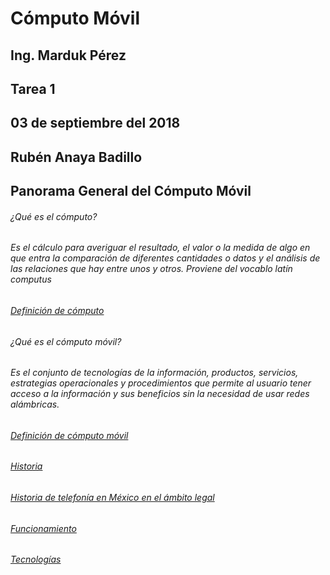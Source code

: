 # Cómputo Móvil
## Ing. Marduk Pérez
## Tarea 1
## 03 de septiembre del 2018
## Rubén Anaya Badillo

## Panorama General del Cómputo Móvil
###### ¿Qué es el cómputo?
###### Es el cálculo para averiguar el resultado, el valor o la medida de algo en que entra la comparación de diferentes cantidades o datos y el análisis de las relaciones que hay entre unos y otros. Proviene del vocablo latín *computus*
###### [Definición de cómputo](https://es.oxforddictionaries.com/definicion/computo)
###### ¿Qué es el cómputo móvil?
###### Es el conjunto de tecnologías de la información, productos, servicios, estrategias operacionales y procedimientos que permite al usuario tener acceso a la información y sus beneficios sin la necesidad de usar redes alámbricas.
###### [Definición de cómputo móvil](https://searchmobilecomputing.techtarget.com/definition/nomadic-computing)
###### [Historia](https://searchmobilecomputing.techtarget.com/definition/nomadic-computing)
###### [Historia de telefonía en México en el ámbito legal](https://imco.org.mx/wp-content/uploads/2011/6/telecomm_mexico_may_2011_final_version1.pdf)
###### [Funcionamiento](https://searchmobilecomputing.techtarget.com/definition/nomadic-computing)
###### [Tecnologías](https://searchmobilecomputing.techtarget.com/definition/nomadic-computing)
